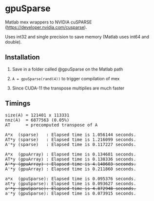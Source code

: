 # gpuSparse

Matlab mex wrappers to NVIDIA cuSPARSE (https://developer.nvidia.com/cusparse).


Uses int32 and single precision to save memory (Matlab uses int64 and double).


## Installation


1. Save in a folder called @gpuSparse on the Matlab path

2. ```A = gpuSparse(rand(4))``` to trigger compilation of mex

3. Since CUDA-11 the transpose multiplies are much faster


## Timings
<pre>
size(A) = 121401 x 113331
nnz(A)  = 6877563 (0.05%)
AT      = precomputed transpose of A

A*x  (sparse)   : Elapsed time is 1.056144 seconds.
AT*y (sparse)   : Elapsed time is 1.216099 seconds.
A'*y (sparse)   : Elapsed time is 0.117227 seconds.

A*x  (gpuArray) : Elapsed time is 0.134681 seconds.
AT*y (gpuArray) : Elapsed time is 0.138336 seconds.
<s>A'*y (gpuArray) : Elapsed time is 4.140603 seconds.</s>
A'*y (gpuArray) : Elapsed time is 0.211860 seconds.

a*x  (gpuSparse): Elapsed time is 0.095376 seconds.
at*y (gpuSparse): Elapsed time is 0.093627 seconds.
<s>a'*y (gpuSparse): Elapsed time is 4.872948 seconds.</s>
a'*y (gpuSparse): Elapsed time is 0.073915 seconds.
</pre>
